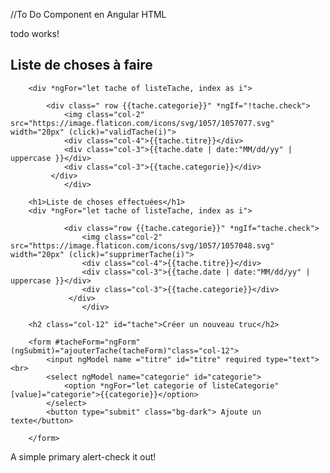 //To Do Component en Angular HTML

<p>todo works!</p>
<section class="container-fluid">
    <div class="container">
        <h1>Liste de choses à faire</h1>

        <div *ngFor="let tache of listeTache, index as i">

            <div class=" row {{tache.categorie}}" *ngIf="!tache.check">
                <img class="col-2" src="https://image.flaticon.com/icons/svg/1057/1057077.svg" width="20px" (click)="validTache(i)">
                <div class="col-4">{{tache.titre}}</div>
                <div class="col-3">{{tache.date | date:"MM/dd/yy" | uppercase }}</div>
                <div class="col-3">{{tache.categorie}}</div> 
             </div>
                </div>

        <h1>Liste de choses effectuées</h1>
        <div *ngFor="let tache of listeTache, index as i">

                <div class="row {{tache.categorie}}" *ngIf="tache.check">
                    <img class="col-2" src="https://image.flaticon.com/icons/svg/1057/1057048.svg" width="20px" (click)="supprimerTache(i)">
                    <div class="col-4">{{tache.titre}}</div>
                    <div class="col-3">{{tache.date | date:"MM/dd/yy" | uppercase }}</div>
                    <div class="col-3">{{tache.categorie}}</div> 
                 </div>
                    </div>

        <h2 class="col-12" id="tache">Créer un nouveau truc</h2>

        <form #tacheForm="ngForm" (ngSubmit)="ajouterTache(tacheForm)"class="col-12">
            <input ngModel name ="titre" id="titre" required type="text"><br>
            <select ngModel name="categorie" id="categorie">
                <option *ngFor="let categorie of listeCategorie" [value]="categorie">{{categorie}}</option>
            </select>
            <button type="submit" class="bg-dark"> Ajoute un texte</button>

        </form>

<div class="alert alert-primary" role="alert">
    A simple primary alert-check it out!
</div>
    </div>
</section>



